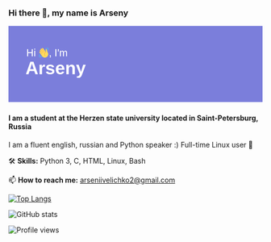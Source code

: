 ### Hi there 👋, my name is Arseny

![Header](header.png)

#### I am a student at the Herzen state university located in Saint-Petersburg, Russia
I am a fluent english, russian and Python speaker :) 
Full-time Linux user 🐧

🛠️ **Skills:** Python 3, C, HTML, Linux, Bash

📫 **How to reach me:** arseniivelichko2@gmail.com  

[![Top Langs](https://github-readme-stats.vercel.app/api/top-langs/?username=arseniiarsenii)](https://github.com/anuraghazra/github-readme-stats)

![GitHub stats](https://github-readme-stats.vercel.app/api?username=arseniiarsenii&show_icons=true&count_private=true)  

![Profile views](https://gpvc.arturio.dev/arseniiarsenii)  
